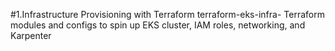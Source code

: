 #1.Infrastructure Provisioning with Terraform terraform-eks-infra- Terraform modules and configs to spin up EKS cluster, IAM roles, networking, and Karpenter
